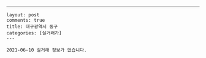 ---
    layout: post
    comments: true
    title: 대구광역시 동구
    categories: [실거래가]
    ---

    2021-06-10 실거래 정보가 없습니다.

    